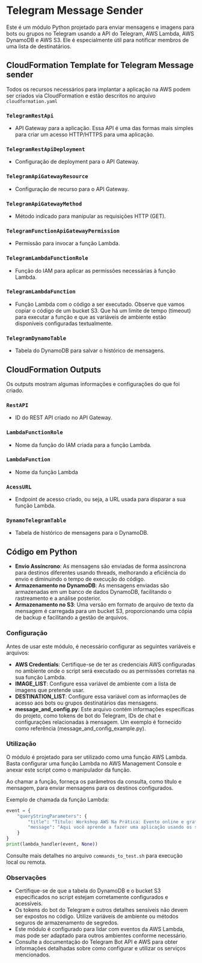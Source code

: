 # Telegram Message Sender

Este é um módulo Python projetado para enviar mensagens e imagens para bots ou grupos no Telegram usando a API do Telegram, AWS Lambda, AWS DynamoDB e AWS S3. Ele é especialmente útil para notificar membros de uma lista de destinatários.

## CloudFormation Template for Telegram Message sender

Todos os recursos necessários para implantar a aplicação na AWS podem ser criados via CloudFormation e estão descritos no arquivo `cloudformation.yaml`


### `TelegramRestApi`
- API Gateway para a aplicação. Essa API é uma das formas mais simples para criar um acesso HTTP/HTTPS para uma aplicação.

### `TelegramRestApiDeployment`
- Configuração de deployment para o API Gateway.

### `TelegramApiGatewayResource`
- Configuração de recurso para o API Gateway.

### `TelegramApiGatewayMethod`
- Método indicado para manipular as requisições HTTP (GET).

### `TelegramFunctionApiGatewayPermission`
- Permissão para invocar a função Lambda.

### `TelegramLambdaFunctionRole`
- Função do IAM para aplicar as permissões necessárias à função Lambda.

### `TelegramLambdaFunction`
- Função Lambda com o código a ser executado. Observe que vamos copiar o código de um bucket S3. Que há um limite de tempo (timeout) para executar a função e que as variáveis de ambiente estão disponíveis configuradas textualmente.

### `TelegramDynamoTable`
- Tabela do DynamoDB para salvar o histórico de mensagens.

## CloudFormation Outputs

Os outputs mostram algumas informações e configurações do que foi criado.

### `RestAPI`
- ID do REST API criado no API Gateway.

### `LambdaFunctionRole`
- Nome da função do IAM criada para a função Lambda.

### `LambdaFunction`
- Nome da função Lambda

### `AcessURL`
- Endpoint de acesso criado, ou seja, a URL usada para disparar a sua função Lambda.

### `DynamoTelegramTable`
- Tabela de histórico de mensagens para o DynamoDB.

## Código em Python

* **Envio Assíncrono**: As mensagens são enviadas de forma assíncrona para destinos diferentes usando threads, melhorando a eficiência do envio e diminuindo o tempo de execução do código.
* **Armazenamento no DynamoDB**: As mensagens enviadas são armazenadas em um banco de dados DynamoDB, facilitando o rastreamento e a análise posterior.
* **Armazenamento no S3**: Uma versão em formato de arquivo de texto da mensagem é carregada para um bucket S3, proporcionando uma cópia de backup e facilitando a gestão de arquivos.

### Configuração

Antes de usar este módulo, é necessário configurar as seguintes variáveis e arquivos:

* **AWS Credentials**: Certifique-se de ter as credenciais AWS configuradas no ambiente onde o script será executado ou as permissões corretas na sua função Lambda.
* **IMAGE_LIST**: Configure essa variável de ambiente com a lista de imagens que pretende usar.
* **DESTINATION_LIST**: Configure essa variável com as informações de acesso aos bots ou grupos destinatários das mensagens.
* **message_and_config.py**: Este arquivo contém informações específicas do projeto, como tokens de bot do Telegram, IDs de chat e configurações relacionadas à mensagem. Um exemplo é fornecido como referência (message_and_config_example.py).

### Utilização

O módulo é projetado para ser utilizado como uma função AWS Lambda. Basta configurar uma função Lambda no AWS Management Console e anexar este script como o manipulador da função.

Ao chamar a função, forneça os parâmetros da consulta, como título e mensagem, para enviar mensagens para os destinos configurados.

Exemplo de chamada da função Lambda:

```python
event = {
    "queryStringParameters": {
        "title": "Título: Workshop AWS Na Prática: Evento online e gratuito.",
        "message": "Aqui você aprende a fazer uma aplicação usando os serviços AWS para enviar mensagens simultâneas para vários dos seus contatos."
    }
}
print(lambda_handler(event, None))
```

Consulte mais detalhes no arquivo `commands_to_test.sh` para execução local ou remota.

### Observações
* Certifique-se de que a tabela do DynamoDB e o bucket S3 especificados no script estejam corretamente configurados e acessíveis.
* Os tokens do bot do Telegram e outros detalhes sensíveis não devem ser expostos no código. Utilize variáveis de ambiente ou métodos seguros de armazenamento de segredos.
* Este módulo é configurado para lidar com eventos da AWS Lambda, mas pode ser adaptado para outros ambientes conforme necessário.
* Consulte a documentação do Telegram Bot API e AWS para obter informações detalhadas sobre como configurar e utilizar os serviços mencionados.

